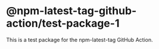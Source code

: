 # @npm-latest-tag-github-action/test-package-1

This is a test package for the npm-latest-tag GitHub Action.
